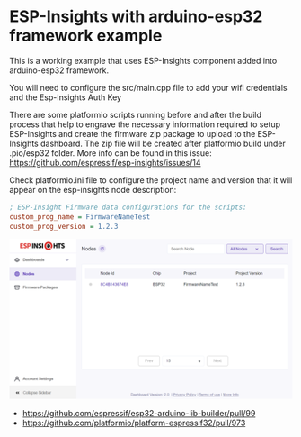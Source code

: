 # ESP-Insights with arduino-esp32 framework example 

This is a working example that uses ESP-Insights component added into arduino-esp32 framework.

You will need to configure the src/main.cpp file to add your wifi credentials and the Esp-Insights Auth Key

There are some platformio scripts running before and after the build process that help to engrave the necessary information required to setup ESP-Insights and create the firmware zip package to upload to the ESP-Insights dashboard. The zip file will be created after platformio build under .pio/esp32 folder. More info can be found in this issue: https://github.com/espressif/esp-insights/issues/14

Check platformio.ini file to configure the project name and version that it will appear on the esp-insights node description:

```` ini
; ESP-Insight Firmware data configurations for the scripts:
custom_prog_name = FirmwareNameTest
custom_prog_version = 1.2.3
````

![image](./doc/nodes.png)


* https://github.com/espressif/esp32-arduino-lib-builder/pull/99
* https://github.com/platformio/platform-espressif32/pull/973
